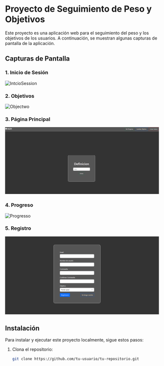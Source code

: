 # Proyecto de Seguimiento de Peso y Objetivos

Este proyecto es una aplicación web para el seguimiento del peso y los objetivos de los usuarios. A continuación, se muestran algunas capturas de pantalla de la aplicación.

## Capturas de Pantalla

### 1. Inicio de Sesión
![IntcioSession](Imagenes/IntcioSession.png)

### 2. Objetivos
![Objectwo](Imagenes/Objectwo.png)

### 3. Página Principal
![PaginaPrincipal](Imagenes/PaginaPrincipal.png)

### 4. Progreso
![Progresso](Imagenes/Progresso.png)

### 5. Registro
![Registro](Imagenes/Registro.png)

## Instalación

Para instalar y ejecutar este proyecto localmente, sigue estos pasos:

1. Clona el repositorio:
   ```bash
   git clone https://github.com/tu-usuario/tu-repositorio.git
